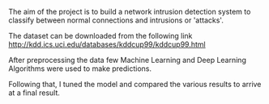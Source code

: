 The aim of the project is to build a network intrusion detection system to classify between normal connections and intrusions or 'attacks'.

The dataset can be downloaded from the following link
http://kdd.ics.uci.edu/databases/kddcup99/kddcup99.html

After preprocessing the data few Machine Learning and Deep Learning Algorithms were used to make predictions.

Following that, I tuned the model and compared the various results to arrive at a final result.
